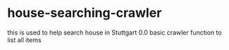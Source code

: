 # house-searching-crawler
this is used to help search house in Stuttgart
0.0 basic crawler function to list all items

